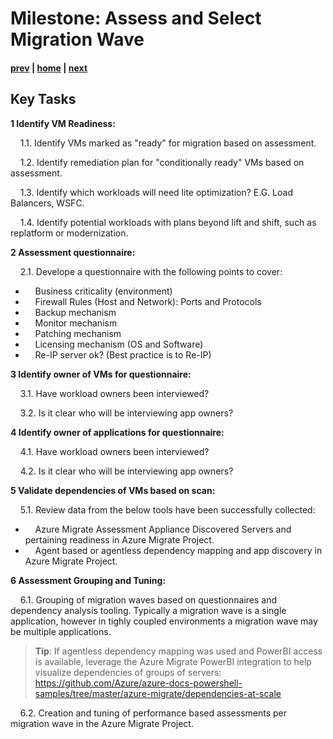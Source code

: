# Milestone: Assess and Select Migration Wave

#### [prev](./scan.md) | [home](./welcome.md)  | [next](./landingzone.md)

## Key Tasks

**1 Identify VM Readiness:** 

&nbsp;&nbsp;&nbsp;&nbsp;1.1\.  Identify VMs marked as "ready" for migration based on assessment.

&nbsp;&nbsp;&nbsp;&nbsp;1.2\. Identify remediation plan for "conditionally ready" VMs based on assessment.

&nbsp;&nbsp;&nbsp;&nbsp;1.3\. Identify which workloads will need lite optimization? E.G. Load Balancers, WSFC.  

&nbsp;&nbsp;&nbsp;&nbsp;1.4\. Identify potential workloads with plans beyond lift and shift, such as replatform or modernization.

**2 Assessment questionnaire:** 

&nbsp;&nbsp;&nbsp;&nbsp;2.1\.  Develope a questionnaire with the following points to cover:
- &nbsp;&nbsp;&nbsp;&nbsp;Business criticality (environment)
- &nbsp;&nbsp;&nbsp;&nbsp;Firewall Rules (Host and Network): Ports and Protocols 
- &nbsp;&nbsp;&nbsp;&nbsp;Backup mechanism 
- &nbsp;&nbsp;&nbsp;&nbsp;Monitor mechanism 
- &nbsp;&nbsp;&nbsp;&nbsp;Patching mechanism 
- &nbsp;&nbsp;&nbsp;&nbsp;Licensing mechanism (OS and Software)
- &nbsp;&nbsp;&nbsp;&nbsp;Re-IP server ok? (Best practice is to Re-IP)

**3 Identify owner of VMs for questionnaire:** 

&nbsp;&nbsp;&nbsp;&nbsp;3.1\.  Have workload owners been interviewed? 

&nbsp;&nbsp;&nbsp;&nbsp;3.2\. Is it clear who will be interviewing app owners?

**4 Identify owner of applications for questionnaire:** 

&nbsp;&nbsp;&nbsp;&nbsp;4.1\.  Have workload owners been interviewed? 

&nbsp;&nbsp;&nbsp;&nbsp;4.2\. Is it clear who will be interviewing app owners?

**5 Validate dependencies of VMs based on scan:** 

&nbsp;&nbsp;&nbsp;&nbsp;5.1\. Review data from the below tools have been successfully collected:  
- &nbsp;&nbsp;&nbsp;&nbsp;Azure Migrate Assessment Appliance Discovered Servers and pertaining readiness in Azure Migrate Project. 
- &nbsp;&nbsp;&nbsp;&nbsp;Agent based or agentless dependency mapping and app discovery in Azure Migrate Project. 

**6 Assessment Grouping and Tuning:** 

&nbsp;&nbsp;&nbsp;&nbsp;6.1\. Grouping of migration waves based on questionnaires and dependency analysis tooling. Typically a migration wave is a single application, however in tighly coupled environments a migration wave may be multiple applications. 

>**Tip**: If agentless dependency mapping was used and PowerBI access is available, leverage the Azure Migrate PowerBI integration to help visualize dependencies of groups of servers: https://github.com/Azure/azure-docs-powershell-samples/tree/master/azure-migrate/dependencies-at-scale

&nbsp;&nbsp;&nbsp;&nbsp;6.2\. Creation and tuning of performance based assessments per migration wave in the Azure Migrate Project.
